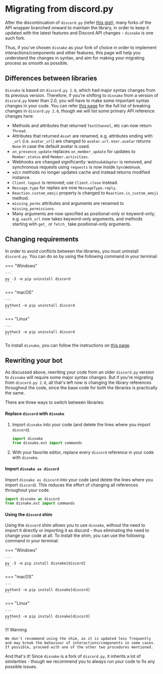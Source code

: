 # Migrating from discord.py

After the discontinuation of `discord.py` (refer [this gist]({{futureofdpy}})), many forks of the API wrapper branched
onward to maintain the library, in order to keep it updated with the latest features and Discord API changes - `disnake`
is one such fork.

Thus, if you've chosen `disnake` as your fork of choice in order to implement interactions/components and other
features, this page will help you understand the changes in syntax, and aim for making your migrating process as smooth
as possible.

## Differences between libraries

`disnake` is based on `discord.py 2.0`, which had major syntax changes from its previous version. Therefore, if you're
shifting to `disnake` from a version of `discord.py` lower than 2.0, you will have to make some important syntax changes
in your code. You can refer [this page]({{breakingchanges}}) for the full list of breaking changes in `discord.py 2.0`,
though we will list some primary API reference changes here:

-   Methods and attributes that returned `TextChannel`, etc can now return `Thread`.
-   Attributes that returned `Asset` are renamed, e.g. attributes ending with `_url` (i.e. `avatar_url`) are changed to
    `avatar.url`. `User.avatar` returns `None` in case the default avatar is used.
-   `on_presence_update` replaces `on_member_update` for updates to `Member.status` and `Member.activities`.
-   Webhooks are changed significantly: `WebhookAdapter` is removed, and synchronous requests using `requests` is now
    inside `SyncWebhook`.
-   `edit` methods no longer updates cache and instead returns modified instance.
-   `Client.logout` is removed; use `Client.close` instead.
-   `Message.type` for replies are now `MessageType.reply`.
-   `Reaction.custom_emoji` property is changed to `Reaction.is_custom_emoji` method.
-   `missing_perms` attributes and arguments are renamed to `missing_permissions`.
-   Many arguments are now specified as positional-only or keyword-only; e.g. `oauth_url` now takes keyword-only
    arguments, and methods starting with `get_` or `fetch_` take positional-only arguments.

## Changing requirements

In order to avoid conflicts between the libraries, you must uninstall `discord.py`. You can do so by using the following
command in your terminal:

=== "Windows"

    ```
    py -3 -m pip uninstall discord
    ```

=== "macOS"

    ```
    python3 -m pip uninstall discord
    ```

=== "Linux"

    ```
    python3 -m pip uninstall discord
    ```

To install `disnake`, you can follow the instructions on [this page](000-prerequisites/001-installing-disnake.md).

## Rewriting your bot

As discussed above, rewriting your code from an older `discord.py` version to `disnake` will require some major syntax
changes. But if you're migrating from `discord.py 2.0`, all that's left now is changing the library references
throughout the code, since the base code for both the libraries is practically the same.

There are three ways to switch between libraries:

#### Replace `discord` with `disnake`

1. Import `disnake` into your code (and delete the lines where you import `discord`).

    ```py
    import disnake
    from disnake.ext import commands
    ```

2. With your favorite editor, replace every `discord` reference in your code with `disnake`.

#### Import `disnake as discord`

Import `disnake as discord` into your code (and delete the lines where you import `discord`). This reduces the effort of
changing all references throughout your code.

```py
import disnake as discord
from disnake.ext import commands
```

#### Using the `discord` shim

Using the `discord` shim allows you to use `disnake`, without the need to import it directly or importing it as
discord - thus eliminating the need to change your code at all. To install the shim, you can use the following command
in your terminal:

=== "Windows"

    ```
    py -3 -m pip install disnake[discord]
    ```

=== "macOS"

    ```
    python3 -m pip install disnake[discord]
    ```

=== "Linux"

    ```
    python3 -m pip install disnake[discord]
    ```

!!! Warning

    We don't recommend using the shim, as it is updated less frequently and may break the behaviour of interactions/components in some cases. If possible, proceed with one of the other two procedures mentioned.

And that's it! Since `disnake` is a fork of `discord.py`, it inherits a lot of similarities - though we recommend you to
always run your code to fix any possible issues.
